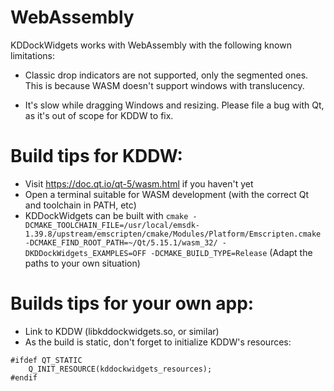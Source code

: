 WebAssembly
===========

KDDockWidgets works with WebAssembly with the following known limitations:

- Classic drop indicators are not supported, only the segmented ones. This is because
WASM doesn't support windows with translucency.

- It's slow while dragging Windows and resizing.
Please file a bug with Qt, as it's out of scope for KDDW to fix.


Build tips for KDDW:
====================

- Visit https://doc.qt.io/qt-5/wasm.html if you haven't yet
- Open a terminal suitable for WASM development (with the correct Qt and toolchain in PATH, etc)
- KDDockWidgets can be built with `cmake -DCMAKE_TOOLCHAIN_FILE=/usr/local/emsdk-1.39.8/upstream/emscripten/cmake/Modules/Platform/Emscripten.cmake -DCMAKE_FIND_ROOT_PATH=~/Qt/5.15.1/wasm_32/ -DKDDockWidgets_EXAMPLES=OFF -DCMAKE_BUILD_TYPE=Release`
  (Adapt the paths to your own situation)

Builds tips for your own app:
=============================
- Link to KDDW (libkddockwidgets.so, or similar)
- As the build is static, don't forget to initialize KDDW's resources:
```
#ifdef QT_STATIC
    Q_INIT_RESOURCE(kddockwidgets_resources);
#endif
```
